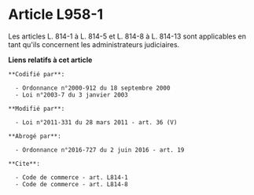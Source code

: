 # Article L958-1

Les articles L. 814-1 à L. 814-5 et L. 814-8 à L. 814-13 sont applicables en tant qu'ils concernent les administrateurs
judiciaires.

**Liens relatifs à cet article**

	**Codifié par**:

	  - Ordonnance n°2000-912 du 18 septembre 2000
	  - Loi n°2003-7 du 3 janvier 2003

	**Modifié par**:

	  - Loi n°2011-331 du 28 mars 2011 - art. 36 (V)

	**Abrogé par**:

	  - Ordonnance n°2016-727 du 2 juin 2016 - art. 19

	**Cite**:

	  - Code de commerce - art. L814-1
	  - Code de commerce - art. L814-8
